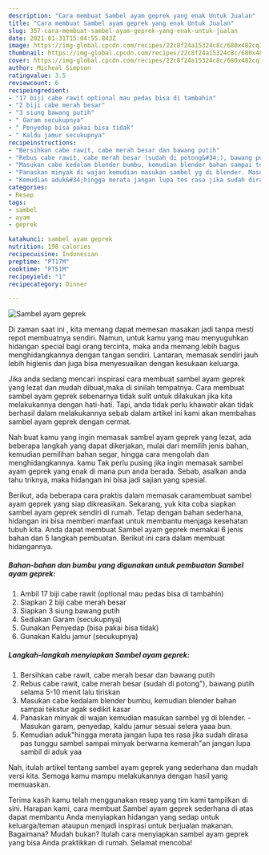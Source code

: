 ```yaml
---
description: "Cara membuat Sambel ayam geprek yang enak Untuk Jualan"
title: "Cara membuat Sambel ayam geprek yang enak Untuk Jualan"
slug: 357-cara-membuat-sambel-ayam-geprek-yang-enak-untuk-jualan
date: 2021-01-31T15:04:55.843Z
image: https://img-global.cpcdn.com/recipes/22c8f24a15324c8c/680x482cq70/sambel-ayam-geprek-foto-resep-utama.jpg
thumbnail: https://img-global.cpcdn.com/recipes/22c8f24a15324c8c/680x482cq70/sambel-ayam-geprek-foto-resep-utama.jpg
cover: https://img-global.cpcdn.com/recipes/22c8f24a15324c8c/680x482cq70/sambel-ayam-geprek-foto-resep-utama.jpg
author: Micheal Simpson
ratingvalue: 3.5
reviewcount: 6
recipeingredient:
- "17 biji cabe rawit optional mau pedas bisa di tambahin"
- "2 biji cabe merah besar"
- "3 siung bawang putih"
- " Garam secukupnya"
- " Penyedap bisa pakai bisa tidak"
- " Kaldu jamur secukupnya"
recipeinstructions:
- "Bersihkan cabe rawit, cabe merah besar dan bawang putih"
- "Rebus cabe rawit, cabe merah besar (sudah di potong&#34;), bawang putih selama 5-10 menit lalu tiriskan"
- "Masukan cabe kedalam blender bumbu, kemudian blender bahan sampai tekstur agak sedikit kasar"
- "Panaskan minyak di wajan kemudian masukan sambel yg di blender. Masukan garam, penyedap, kaldu jamur sesuai selera yaaa bun."
- "Kemudian aduk&#34;hingga merata jangan lupa tes rasa jika sudah dirasa pas tunggu sambel sampai minyak berwarna kemerah&#34;an jangan lupa sambil di aduk yaa"
categories:
- Resep
tags:
- sambel
- ayam
- geprek

katakunci: sambel ayam geprek 
nutrition: 198 calories
recipecuisine: Indonesian
preptime: "PT17M"
cooktime: "PT51M"
recipeyield: "1"
recipecategory: Dinner

---
```



![Sambel ayam geprek](https://img-global.cpcdn.com/recipes/22c8f24a15324c8c/680x482cq70/sambel-ayam-geprek-foto-resep-utama.jpg)

Di zaman  saat ini , kita memang dapat memesan masakan jadi tanpa mesti repot membuatnya sendiri. Namun, untuk kamu yang mau menyuguhkan hidangan special bagi orang tercinta, maka anda memang lebih bagus menghidangkannya dengan tangan sendiri. Lantaran, memasak sendiri jauh lebih higienis dan juga bisa menyesuaikan dengan kesukaan keluarga.

Jika anda sedang mencari inspirasi cara membuat sambel ayam geprek yang lezat dan mudah dibuat,maka di sinilah tempatnya. Cara membuat sambel ayam geprek  sebenarnya tidak sulit untuk dilakukan jika kita melakukannya dengan hati-hati. Tapi, anda tidak perlu khawatir akan tidak berhasil dalam melakukannya 
sebab dalam artikel ini kami akan membahas sambel ayam geprek dengan cermat.  



Nah buat kamu yang ingin memasak sambel ayam geprek yang lezat, ada beberapa langkah yang dapat dikerjakan, mulai dari memilih jenis bahan, kemudian pemilihan bahan segar, hingga cara mengolah dan menghidangkannya. kamu Tak perlu pusing jika ingin memasak sambel ayam geprek yang enak di mana pun anda berada. Sebab, asalkan anda  tahu triknya, maka hidangan ini bisa jadi sajian yang spesial.

Berikut, ada beberapa cara praktis  dalam memasak caramembuat sambel ayam geprek yang siap dikreasikan. Sekarang, yuk kita coba siapkan sambel ayam geprek sendiri di rumah. Tetap dengan bahan sederhana, hidangan ini bisa memberi manfaat untuk membantu menjaga kesehatan tubuh kita. Anda dapat membuat Sambel ayam geprek memakai 6 jenis bahan dan 5 langkah pembuatan. Berikut ini cara dalam membuat hidangannya.

<!--inarticleads1-->

##### Bahan-bahan dan bumbu yang digunakan untuk pembuatan Sambel ayam geprek:

1. Ambil 17 biji cabe rawit (optional mau pedas bisa di tambahin)
1. Siapkan 2 biji cabe merah besar
1. Siapkan 3 siung bawang putih
1. Sediakan  Garam (secukupnya)
1. Gunakan  Penyedap (bisa pakai bisa tidak)
1. Gunakan  Kaldu jamur (secukupnya)




<!--inarticleads2-->

##### Langkah-langkah menyiapkan Sambel ayam geprek:

1. Bersihkan cabe rawit, cabe merah besar dan bawang putih
1. Rebus cabe rawit, cabe merah besar (sudah di potong&#34;), bawang putih selama 5-10 menit lalu tiriskan
1. Masukan cabe kedalam blender bumbu, kemudian blender bahan sampai tekstur agak sedikit kasar
1. Panaskan minyak di wajan kemudian masukan sambel yg di blender. - Masukan garam, penyedap, kaldu jamur sesuai selera yaaa bun.
1. Kemudian aduk&#34;hingga merata jangan lupa tes rasa jika sudah dirasa pas tunggu sambel sampai minyak berwarna kemerah&#34;an jangan lupa sambil di aduk yaa




Nah, itulah artikel tentang  sambel ayam geprek  yang sederhana dan mudah versi kita. Semoga kamu mampu melakukannya dengan hasil yang memuaskan. 

Terima kasih kamu telah menggunakan resep yang tim kami tampilkan di sini. Harapan kami, cara membuat  Sambel ayam geprek sederhana di atas dapat membantu Anda menyiapkan hidangan yang sedap untuk keluarga/teman ataupun menjadi inspirasi untuk berjualan makanan. Bagaimana? Mudah bukan? Itulah cara menyiapkan sambel ayam geprek yang bisa Anda praktikkan di rumah. Selamat mencoba!

